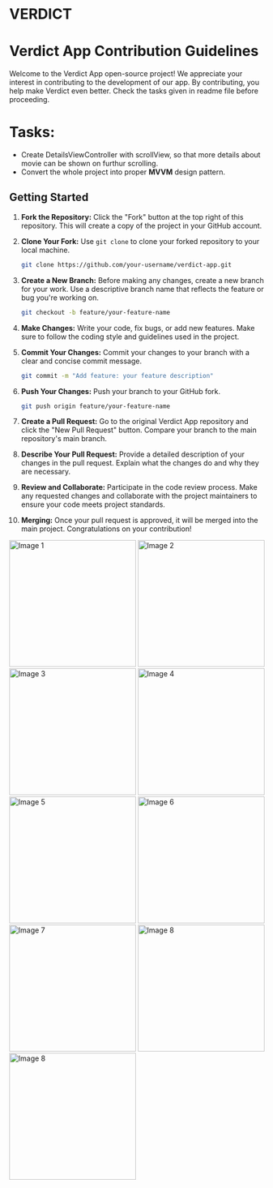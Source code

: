 # VERDICT

<!DOCTYPE html>
# Verdict App Contribution Guidelines

Welcome to the Verdict App open-source project! We appreciate your interest in contributing to the development of our app. By contributing, you help make Verdict even better.
Check the tasks given in readme file before proceeding.

# Tasks:
  - Create DetailsViewController with scrollView, so that more details about movie can be shown on furthur scrolling.
  - Convert the whole project into proper **MVVM** design pattern.

## Getting Started

1. **Fork the Repository:** Click the "Fork" button at the top right of this repository. This will create a copy of the project in your GitHub account.

2. **Clone Your Fork:** Use `git clone` to clone your forked repository to your local machine.
   ```sh
   git clone https://github.com/your-username/verdict-app.git

   
3. **Create a New Branch:** Before making any changes, create a new branch for your work. Use a descriptive branch name that reflects the feature or bug you're working on.
    ```sh
    git checkout -b feature/your-feature-name


4. **Make Changes:** Write your code, fix bugs, or add new features. Make sure to follow the coding style and guidelines used in the project.

5. **Commit Your Changes:** Commit your changes to your branch with a clear and concise commit message.
    ```sh
    git commit -m "Add feature: your feature description"


6. **Push Your Changes:** Push your branch to your GitHub fork.
   ```sh
   git push origin feature/your-feature-name


7. **Create a Pull Request:** Go to the original Verdict App repository and click the "New Pull Request" button. Compare your branch to the main repository's main branch.

8. **Describe Your Pull Request:** Provide a detailed description of your changes in the pull request. Explain what the changes do and why they are necessary.

9. **Review and Collaborate:** Participate in the code review process. Make any requested changes and collaborate with the project maintainers to ensure your code meets project standards.

10. **Merging:** Once your pull request is approved, it will be merged into the main project. Congratulations on your contribution!
<html>
<body>
    <div class="image-container">
        <img class="image" src="https://github.com/mekala-vamsi-krishna/VERDICT/assets/68817698/2a702b96-918f-4465-8265-9ff81d992d8a" width=250 alt="Image 1">
        <img class="image" src="https://github.com/mekala-vamsi-krishna/VERDICT/assets/68817698/31077d1f-1cfc-454f-93c0-a4542fd3907e" width=250 alt="Image 2">
        <img class="image" src="https://github.com/mekala-vamsi-krishna/VERDICT/assets/68817698/77898e65-77fa-4a70-9986-b6ddf46c7fdc" width=250 alt="Image 3">
        <img class="image" src="https://github.com/mekala-vamsi-krishna/VERDICT/assets/68817698/99a22a29-38ff-4a43-98b3-5e65229cd873" width=250 alt="Image 4">
        <img class="image" src="https://github.com/mekala-vamsi-krishna/VERDICT/assets/68817698/13929340-eae4-45af-ac9b-0939beb48b33" width=250 alt="Image 5">
        <img class="image" src="https://github.com/mekala-vamsi-krishna/VERDICT/assets/68817698/7421f6a0-cc21-466e-b3eb-1a1f23f2f8bc" width=250 alt="Image 6">
        <img class="image" src="https://github.com/mekala-vamsi-krishna/VERDICT/assets/68817698/2138a6c0-a8b5-4ea4-96da-cd45748e7b47" width=250 alt="Image 7">
        <img class="image" src="https://github.com/mekala-vamsi-krishna/VERDICT/assets/68817698/8427d427-149b-4604-8144-de9702b6525e" width=250 alt="Image 8">
        <img class="image" src="https://github.com/mekala-vamsi-krishna/VERDICT/assets/68817698/5167c06e-8a31-449e-808a-6946b344a046" width=250 alt="Image 8">
    </div>
</body>


